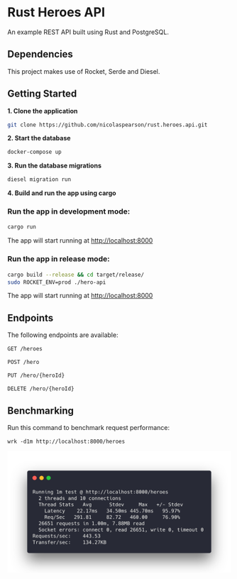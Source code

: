 # Rust Heroes API

An example REST API built using Rust and PostgreSQL.

## Dependencies

This project makes use of Rocket, Serde and Diesel.

## Getting Started

**1. Clone the application**

```bash
git clone https://github.com/nicolaspearson/rust.heroes.api.git
```

**2. Start the database**

```bash
docker-compose up
```

**3. Run the database migrations**

```bash
diesel migration run
```

**4. Build and run the app using cargo**

### Run the app in development mode:

```bash
cargo run
```

The app will start running at <http://localhost:8000>

### Run the app in release mode:

```bash
cargo build --release && cd target/release/
sudo ROCKET_ENV=prod ./hero-api
```

The app will start running at <http://localhost:8000>

## Endpoints

The following endpoints are available:

```
GET /heroes
```

```
POST /hero
```

```
PUT /hero/{heroId}
```

```
DELETE /hero/{heroId}
```

## Benchmarking

Run this command to benchmark request performance:

```
wrk -d1m http://localhost:8000/heroes
```

![benchmark](/img/benchmark.png)
